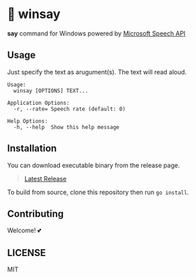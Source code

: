 # 📣 winsay

**say** command for Windows powered by [Microsoft Speech API](https://docs.microsoft.com/en-us/previous-versions/windows/desktop/ee125663(v=vs.85))

## Usage

Just specify the text as arugument(s). The text will read aloud.

```
Usage:
  winsay [OPTIONS] TEXT...

Application Options:
  -r, --rate= Speech rate (default: 0)

Help Options:
  -h, --help  Show this help message
```

## Installation

You can download executable binary from the release page.

> [Latest Release](https://github.com/sheepla/winsay/releases/latest)

To build from source, clone this repository then run `go install`.

## Contributing

Welcome! 💕

## LICENSE

MIT
